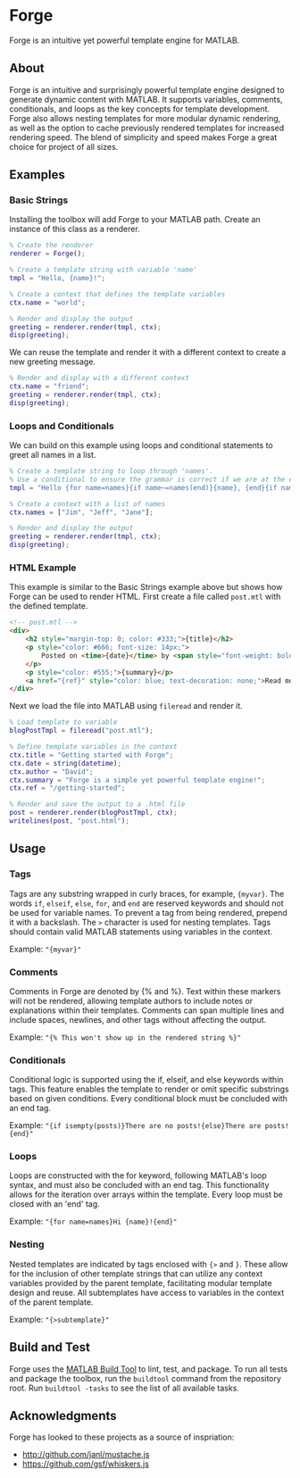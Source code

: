 Forge
===========

Forge is an intuitive yet powerful template engine for MATLAB.

About
-----

Forge is an intuitive and surprisingly powerful template engine designed to generate dynamic content with MATLAB. It supports variables, comments, conditionals, and loops as the key concepts for template development. Forge also allows nesting templates for more modular dynamic rendering, as well as the option to cache previously rendered templates for increased rendering speed. The blend of simplicity and speed makes Forge a great choice for project of all sizes.

Examples
--------

### Basic Strings

Installing the toolbox will add Forge to your MATLAB path. Create an instance of this class as a renderer.

```matlab
% Create the renderer
renderer = Forge();

% Create a template string with variable 'name'
tmpl = "Hello, {name}!";

% Create a context that defines the template variables
ctx.name = "world";

% Render and display the output
greeting = renderer.render(tmpl, ctx);
disp(greeting);
```

We can reuse the template and render it with a different context to create a new greeting message.

```matlab
% Render and display with a different context
ctx.name = "friend";
greeting = renderer.render(tmpl, ctx);
disp(greeting);
```

### Loops and Conditionals

We can build on this example using loops and conditional statements to greet all names in a list.

```matlab
% Create a template string to loop through 'names'.
% Use a conditional to ensure the grammar is correct if we are at the end of the list.
tmpl = "Hello {for name=names}{if name~=names(end)}{name}, {end}{if name==names(end)}and {name}.{end}{end}";

% Create a context with a list of names
ctx.names = ["Jim", "Jeff", "Jane"];

% Render and display the output
greeting = renderer.render(tmpl, ctx);
disp(greeting);
```

### HTML Example
This example is similar to the Basic Strings example above but shows how Forge can be used to render HTML. First create a file called `post.mtl` with the defined template.

```html
<!-- post.mtl -->
<div>
    <h2 style="margin-top: 0; color: #333;">{title}</h2>
    <p style="color: #666; font-size: 14px;">
        Posted on <time>{date}</time> by <span style="font-weight: bold;">{author}</span>
    </p>
    <p style="color: #555;">{summary}</p>
    <a href="{ref}" style="color: blue; text-decoration: none;">Read more &rarr;</a>
</div>
```

Next we load the file into MATLAB using `fileread` and render it.

```matlab
% Load template to variable
blogPostTmpl = fileread("post.mtl");

% Define template variables in the context
ctx.title = "Getting started with Forge";
ctx.date = string(datetime);
ctx.author = "David";
ctx.summary = "Forge is a simple yet powerful template engine!";
ctx.ref = "/getting-started";

% Render and save the output to a .html file
post = renderer.render(blogPostTmpl, ctx);
writelines(post, "post.html");
```

Usage
-----

### Tags

Tags are any substring wrapped in curly braces, for example, `{myvar}`. The words `if`, `elseif`, `else`, `for`, and `end` are reserved  keywords and should not be used for variable names. To prevent a tag  from being rendered, prepend it with a backslash. The `>` character  is used for nesting templates. Tags should contain valid MATLAB  statements using variables in the context.

Example: `"{myvar}"`

### Comments

Comments in Forge are denoted by {% and %}.  Text within these markers will not be rendered, allowing template  authors to include notes or explanations within their templates.  Comments can span multiple lines and include spaces, newlines, and other tags without affecting the output.

Example: `"{% This won't show up in the rendered string %}"`

### Conditionals

Conditional logic is supported using the if, elseif, and else  keywords within tags. This feature enables the template to render or  omit specific substrings based on given conditions. Every conditional  block must be concluded with an end tag.

Example: `"{if isempty(posts)}There are no posts!{else}There are posts!{end}"`

### Loops
Loops are constructed with the for keyword, following MATLAB's loop syntax, and must also be concluded with an end tag. This functionality allows for the iteration over arrays within the template. Every loop must be closed with an 'end' tag.

Example: `"{for name=names}Hi {name}!{end}"`

### Nesting

Nested templates are indicated by tags enclosed with `{>` and `}`.  These allow for the inclusion of other template strings that can utilize any context variables provided by the parent template, facilitating  modular template design and reuse. All subtemplates have access to variables in the context of the parent template.

Example: `"{>subtemplate}"`

Build and Test
--------------

Forge uses the [MATLAB Build Tool](https://www.mathworks.com/help/matlab/matlab_prog/overview-of-matlab-build-tool.html) to lint, test, and package. To run all tests and package the toolbox, run the `buildtool` command from the repository root. Run `buildtool -tasks` to see the list of all available tasks.

Acknowledgments
---------------
Forge has looked to these projects as a source of inspriation:
* http://github.com/janl/mustache.js
* https://github.com/gsf/whiskers.js
